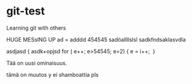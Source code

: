 # git-test
Learning git with others

HUGE MESsING UP
	ad = adddd 454545 
	sadöallllslsl
	sadkfndsaklasvdla

asdjasd {
	asdk+opjsd
	for ( e++; e>54545; e=2) {
		e = i++;
	 }

Tää on uusi ominaisuus.

tämä on muutos y
ei shamboattia pls

